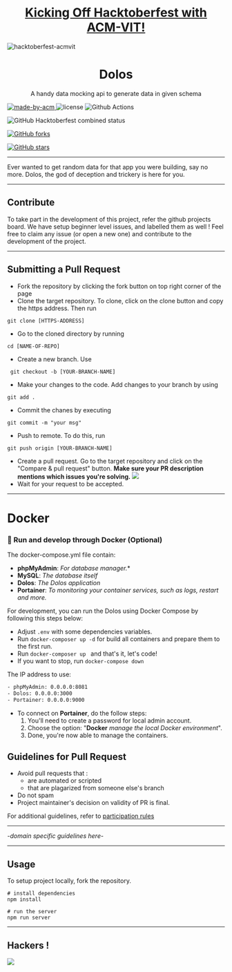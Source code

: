 <h1 align="center"><a href="https://organize.mlh.io/participants/events/4390-kickstarting-hacktoberfest-with-acm-vit">Kicking Off Hacktoberfest with ACM-VIT!</a></h1>

![hacktoberfest-acmvit](https://user-images.githubusercontent.com/59484953/94790665-3a4d9a80-03f4-11eb-98da-3614b3eb6ebc.png)

<h1 align="center"> Dolos </h1>

<p align="center"> 
A handy data mocking api to generate data in  given schema
</p>

<p>
  <a href="https://acmvit.in/" target="_blank">
    <img alt="made-by-acm" src="https://img.shields.io/badge/MADE%20BY-ACM%20VIT-blue?style=for-the-badge" />
  </a>
    <img alt="license" src="https://img.shields.io/badge/License-MIT-green.svg?style=for-the-badge" />
    <img alt="Github Actions" src="https://github.com/ACM-VIT/dolos/workflows/Node.js%20CI/badge.svg" />
</p>
<img alt="GitHub Hacktoberfest combined status" src="https://img.shields.io/github/hacktoberfest/2020/ACM-VIT/dolos?style=for-the-badge">

[![GitHub forks](https://img.shields.io/github/forks/ACM-VIT/dolos?style=for-the-badge)](https://github.com/ACM-VIT/dolos/network)

[![GitHub stars](https://img.shields.io/github/stars/ACM-VIT/dolos?style=for-the-badge)](https://github.com/ACM-VIT/dolos/stargazers)

---

Ever wanted to get random data for that app you were building, say no more. Dolos, the god of deception and trickery is here for you. 


---
## Contribute
To take part in the development of this project, refer the github projects board. We have setup beginner level issues, and labelled them as well ! Feel free to claim any issue (or open a new one) and contribute to the development of the project.


---
## Submitting a Pull Request

 * Fork the repository by clicking the fork button on top right corner of the page
 * Clone the target repository. To clone, click on the clone button and copy the https address. Then run 
 <pre><code>git clone [HTTPS-ADDRESS]</code></pre>
* Go to the cloned directory by running 
<pre><code>cd [NAME-OF-REPO]</code></pre>
* Create a new branch. Use 
<pre><code> git checkout -b [YOUR-BRANCH-NAME]</code></pre>
* Make your changes to the code. Add changes to your branch by using 
<pre><code>git add .</code></pre>
* Commit the chanes by executing
<pre><code>git commit -m "your msg"</code></pre>
* Push to remote. To do this, run 
<pre><code>git push origin [YOUR-BRANCH-NAME]</code></pre>
* Create a pull request. Go to the target repository and click on the "Compare & pull request" button. **Make sure your PR description mentions which issues you're solving.**
<img src="https://drive.google.com/u/1/uc?id=1f9JKAR-kRvCRGxIs_SAvegaYDPx53T9G&export=download"></img>
* Wait for your request to be accepted. 

---
# Docker
### 🐳 Run and develop through Docker (Optional)

The docker-compose.yml file contain:
- **phpMyAdmin**: *For database manager.**
- **MySQL**: *The database itself*
- **Dolos**: *The Dolos application*
- **Portainer**: *To monitoring your container services, such as logs, restart and more.*

For development, you can run the Dolos using Docker Compose by following this steps below:
- Adjust `.env` with some dependencies variables.
- Run `docker-composer up -d`  for build all containers and prepare them to the first run.
- Run `docker-composer up ` and that's it, let's code!
- If you want to stop, run `docker-compose down`

The IP address to use:
```sh
- phpMyAdmin: 0.0.0.0:8081
- Dolos: 0.0.0.0:3000
- Portainer: 0.0.0.0:9000
```

- To connect on **Portainer**, do the follow steps:
    1. You'll need to create a password for local admin account.
    2. Choose the option: "**Docker** *manage the local Docker environment*".
    3. Done, you're now able to manage the containers.
  
## Guidelines for Pull Request

<!-- general guidelines here -->
  * Avoid pull requests that :
      * are automated or scripted
      * that are plagarized from someone else's branch
  * Do not spam
  * Project maintainer's decision on validity of PR is final.

  For additional guidelines, refer to [participation rules](https://hacktoberfest.digitalocean.com/details#rules)

---

-_domain specific guidelines here_-
  
---

## Usage

To setup project locally, fork the repository.

```console
# install dependencies
npm install

# run the server
npm run server
```

---

## Hackers !

<a href="https://github.com/ACM-VIT/dolos/graphs/contributors">
  <img src="https://contributors-img.web.app/image?repo=ACM-VIT/dolos" />
</a>
